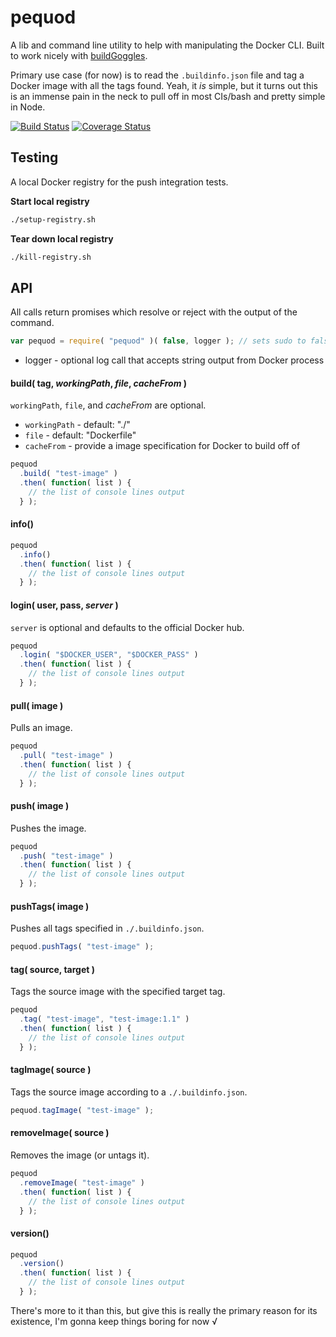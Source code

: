 # pequod

A lib and command line utility to help with manipulating the Docker CLI. Built to work nicely with [buildGoggles](https://github.com/arobson/buildGoggles).

Primary use case (for now) is to read the `.buildinfo.json` file and tag a Docker image with all the tags found. Yeah, it _is_ simple, but it turns out this is an immense pain in the neck to pull off in most CIs/bash and pretty simple in Node.

[![Build Status][travis-image]][travis-url]
[![Coverage Status][coveralls-image]][coveralls-url]

## Testing
A local Docker registry for the push integration tests.

__Start local registry__
```bash
./setup-registry.sh
```

__Tear down local registry__
```bash
./kill-registry.sh
```

## API
All calls return promises which resolve or reject with the output of the command.

```js
var pequod = require( "pequod" )( false, logger ); // sets sudo to false
```

 * logger - optional log call that accepts string output from Docker process

#### build( tag, _workingPath_, _file_, _cacheFrom_ )
`workingPath`, `file`, and _cacheFrom_ are optional.

 * `workingPath` - default: "./"
 * `file` - default: "Dockerfile"
 * `cacheFrom` - provide a image specification for Docker to build off of

```js
pequod
  .build( "test-image" )
  .then( function( list ) {
    // the list of console lines output
  } );
```

#### info()

```js
pequod
  .info()
  .then( function( list ) {
    // the list of console lines output
  } );
```

#### login( user, pass, _server_ )
`server` is optional and defaults to the official Docker hub.

```js
pequod
  .login( "$DOCKER_USER", "$DOCKER_PASS" )
  .then( function( list ) {
    // the list of console lines output
  } );
```

#### pull( image )
Pulls an image.

```js
pequod
  .pull( "test-image" )
  .then( function( list ) {
    // the list of console lines output
  } );
```

#### push( image )
Pushes the image.

```js
pequod
  .push( "test-image" )
  .then( function( list ) {
    // the list of console lines output
  } );
```

#### pushTags( image )
Pushes all tags specified in `./.buildinfo.json`.

```js
pequod.pushTags( "test-image" );
```

#### tag( source, target )
Tags the source image with the specified target tag.

```js
pequod
  .tag( "test-image", "test-image:1.1" )
  .then( function( list ) {
    // the list of console lines output
  } );
```

#### tagImage( source )
Tags the source image according to a `./.buildinfo.json`.

```js
pequod.tagImage( "test-image" );
```

#### removeImage( source )
Removes the image (or untags it).

```js
pequod
  .removeImage( "test-image" )
  .then( function( list ) {
    // the list of console lines output
  } );
```

#### version()
```js
pequod
  .version()
  .then( function( list ) {
    // the list of console lines output
  } );
```

There's more to it than this, but give this is really the primary reason for its existence, I'm gonna keep things boring for now √

[travis-url]: https://travis-ci.org/npm-wharf/pequod
[travis-image]: https://travis-ci.org/npm-wharf/pequod.svg?branch=master
[coveralls-url]: https://coveralls.io/github/npm-wharf/pequod?branch=master
[coveralls-image]: https://coveralls.io/repos/github/npm-wharf/pequod/badge.svg?branch=master

